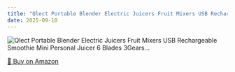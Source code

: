 ```yaml
---
title: "Qlect Portable Blender Electric Juicers Fruit Mixers USB Rechargeable Smoothie Mini Personal Juicer 6 Blades 3Gears…"
date: 2025-09-10
---
```


<img src="" alt="Qlect Portable Blender Electric Juicers Fruit Mixers USB Rechargeable Smoothie Mini Personal Juicer 6 Blades 3Gears…" style="max-width:100%;"/>

[🛒 Buy on Amazon](?tag=dineshtechblo-21)